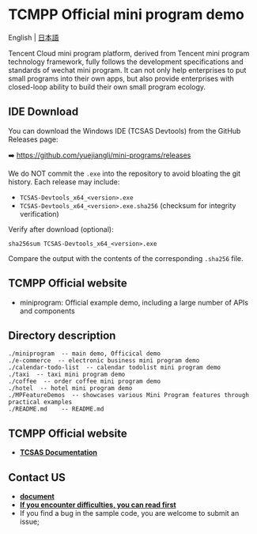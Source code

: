 # TCMPP Official mini program demo

English | [日本語](README.ja.md)

Tencent Cloud mini program platform, derived from Tencent mini program technology framework, fully follows the development specifications and standards of wechat mini program. It can not only help enterprises to put small programs into their own apps, but also provide enterprises with closed-loop ability to build their own small program ecology.

## IDE Download

You can download the Windows IDE (TCSAS Devtools) from the GitHub Releases page:

➡️ https://github.com/yuejiangli/mini-programs/releases

We do NOT commit the `.exe` into the repository to avoid bloating the git history. Each release may include:
* `TCSAS-Devtools_x64_<version>.exe`
* `TCSAS-Devtools_x64_<version>.exe.sha256` (checksum for integrity verification)

Verify after download (optional):
```
sha256sum TCSAS-Devtools_x64_<version>.exe
```
Compare the output with the contents of the corresponding `.sha256` file.

## TCMPP Official website
- miniprogram: Official example demo, including a large number of APIs and components

## Directory description

````
./miniprogram  -- main demo, Officical demo
./e-commerce  -- electronic business mini program demo
./calendar-todo-list  -- calendar todolist mini program demo
./taxi  -- taxi mini program demo
./coffee  -- order coffee mini program demo
./hotel  -- hotel mini program demo
./MPFeatureDemos  -- showcases various Mini Program features through practical examples
./README.md    -- README.md
````

## TCMPP Official website

- **[TCSAS Documentation](https://www.tencentcloud.com/document/product/1219)** 

## Contact US
- **[document](https://cloud.tencent.com/document/product/1593/100552)**
- **[If you encounter difficulties, you can read first](https://cloud.tencent.com/online-service?from=intro_tcmpp)**
- If you find a bug in the sample code, you are welcome to submit an issue;


